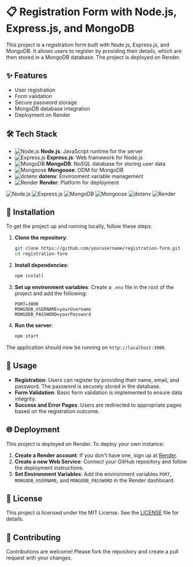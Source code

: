 # 📋 Registration Form with Node.js, Express.js, and MongoDB

This project is a registration form built with Node.js, Express.js, and MongoDB. It allows users to register by providing their details, which are then stored in a MongoDB database. The project is deployed on Render.

## ✨ Features

- User registration
- Form validation
- Secure password storage
- MongoDB database integration
- Deployment on Render

## 🛠️ Tech Stack

- ![Node.js](https://img.icons8.com/color/48/000000/nodejs.png) **Node.js**: JavaScript runtime for the server
- ![Express.js](https://img.icons8.com/ios-filled/50/000000/express-js.png) **Express.js**: Web framework for Node.js
- ![MongoDB](https://img.icons8.com/color/48/000000/mongodb.png) **MongoDB**: NoSQL database for storing user data
- ![Mongoose](https://img.icons8.com/external-tal-revivo-shadow-tal-revivo/48/000000/external-mongoose-an-object-data-modeling-library-used-to-enforce-a-schema-for-models-logo-shadow-tal-revivo.png) **Mongoose**: ODM for MongoDB
- ![dotenv](https://img.icons8.com/ios-filled/50/000000/env.png) **dotenv**: Environment variable management
- ![Render](https://img.icons8.com/ios-filled/50/000000/cloud.png) **Render**: Platform for deployment

![Node.js](https://upload.wikimedia.org/wikipedia/commons/thumb/d/d9/Node.js_logo.svg/1280px-Node.js_logo.svg.png)
![Express.js](https://upload.wikimedia.org/wikipedia/commons/6/64/Expressjs.png)
![MongoDB](https://webassets.mongodb.com/_com_assets/cms/mongodb_logo1-76twgcu2dm.png)
![Mongoose](https://mongoosejs.com/docs/images/mongoose5_62x30_transparent.png)
![dotenv](https://miro.medium.com/max/480/1*GHx4F6NNVPX_Fhd_wlDKZQ.png)
![Render](https://render.com/images/render-logo.svg)


## 🚀 Installation

To get the project up and running locally, follow these steps:

1. **Clone the repository**:
    ```bash
    git clone https://github.com/yourusername/registration-form.git
    cd registration-form
    ```

2. **Install dependencies**:
    ```bash
    npm install
    ```

3. **Set up environment variables**:
    Create a `.env` file in the root of the project and add the following:
    ```env
    PORT=3000
    MONGODB_USERNAME=yourUsername
    MONGODB_PASSWORD=yourPassword
    ```

4. **Run the server**:
    ```bash
    npm start
    ```

The application should now be running on `http://localhost:3000`.


## 📜 Usage

- **Registration**: Users can register by providing their name, email, and password. The password is securely stored in the database.
- **Form Validation**: Basic form validation is implemented to ensure data integrity.
- **Success and Error Pages**: Users are redirected to appropriate pages based on the registration outcome.

## 🌐 Deployment

This project is deployed on Render. To deploy your own instance:

1. **Create a Render account**: If you don't have one, sign up at [Render](https://render.com).
2. **Create a new Web Service**: Connect your GitHub repository and follow the deployment instructions.
3. **Set Environment Variables**: Add the environment variables `PORT`, `MONGODB_USERNAME`, and `MONGODB_PASSWORD` in the Render dashboard.

## 📄 License

This project is licensed under the MIT License. See the [LICENSE](LICENSE) file for details.

## 🤝 Contributing

Contributions are welcome! Please fork the repository and create a pull request with your changes.
